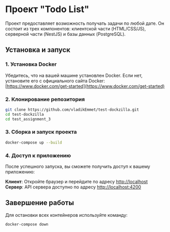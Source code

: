 # Проект "Todo List"

Проект предоставляет возможность получать задачи по любой дате.
Он состоит из трех компонентов: клиентской части (HTML/CSS/JS), серверной части (NestJS) и базы данных (PostgreSQL).

## Установка и запуск

### 1. Установка Docker

Убедитесь, что на вашей машине установлен Docker. Если нет, установите его с официального сайта Docker: [https://www.docker.com/get-started](https://www.docker.com/get-started)

### 2. Клонирование репозитория

```bash
git clone https://github.com/vladikEmmet/test-dockzilla.git
cd test-dockzilla
cd test_assignment_3
```

### 3. Сборка и запуск проекта

```bash
docker-compose up --build
```

### 4. Доступ к приложению

После успешного запуска, вы сможете получить доступ к вашему приложению:

**Клиент**: Откройте браузер и перейдите по адресу [http://localhost](http://localhost)
**Сервер**: API сервера доступно по адресу [http://localhost:4200](http://localhost:4200)

## Завершение работы

Для остановки всех контейнеров используйте команду:

```bash
docker-compose down
```
